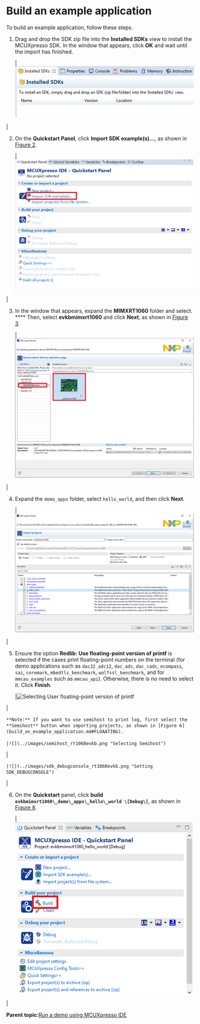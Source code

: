 # Build an example application

To build an example application, follow these steps.

1.  Drag and drop the SDK zip file into the **Installed SDKs** view to install the MCUXpresso SDK. In the window that appears, click **OK** and wait until the import has finished.

    |![](../images/install_an_sdk.png "Install an SDK")

|

2.  On the **Quickstart Panel**, click **Import SDK example\(s\)…**, as shown in [Figure 2](build_an_example_application.md#IMPORTANSDKEXAMPLE).

    |![](../images/import_sdk_example.png "Import an SDK example")

|

3.  In the window that appears, expand the **MIMXRT1060** folder and select. **** Then, select **evkbmimxrt1060** and click **Next**, as shown in [Figure 3](build_an_example_application.md#SELECTBOARD).

    |![](../images/mcux_select_board_rt1960evkb.png "Selecting MIMXRT1060-EVKB board")

|

4.  Expand the `demo_apps` folder, select `hello_world`, and then click **Next**.

    |![](../images/select_hello_world_rt1060evkb.png "Selecting hello_world")

|

5.  Ensure the option **Redlib: Use floating-point version of printf** is selected if the cases print floating-point numbers on the terminal \(for demo applications such as `dac32_adc12`, `dac_adc`, `dac_cadc`, `ecompass`, `sai`, `coremark`, `mbedtls_benchmark`, `wolfssl_benchmark`, and for `mmcau_examples` such as `mmcau_api`\). Otherwise, there is no need to select it. Click **Finish**.

    |![](../images/sdk_import_wizard_rt1060evkb.png "Selecting User
											floating-point
											version of printf")

|

    **Note:** If you want to use semihost to print log, first select the **Semihost** button when importing projects, as shown in [Figure 6](build_an_example_application.md#FLOAATING).

    |![](../images/semihost_rt1060evkb.png "Selecting Semihost")

|

    |![](../images/sdk_debugconsole_rt1060evkb.png "Setting SDK_DEBUGCONSOLE")

|

6.  On the **Quickstart** panel, click **build `evkbmimxrt1060\_demo\_apps\_hello\_world \[Debug\]`**, as shown in [Figure 8](build_an_example_application.md#FSLOATINSG).

    |![](../images/mcux_build_rt1060evkb.png "Building hello world case")

|


**Parent topic:**[Run a demo using MCUXpresso IDE](../topics/run_a_demo_using_mcuxpresso_ide.md)

